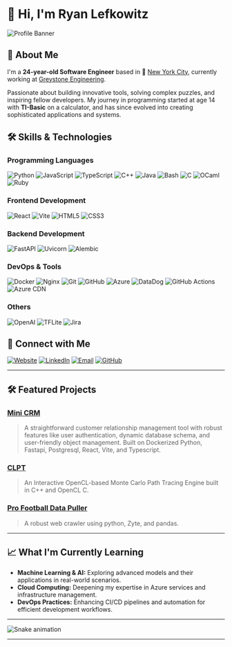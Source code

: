 # 👋 Hi, I'm Ryan Lefkowitz

![Profile Banner](https://your-banner-image-url.com/banner.png) <!-- Replace with your actual banner image URL -->

## 🚀 About Me

I'm a **24-year-old Software Engineer** based in 🗽 [New York City](https://en.wikipedia.org/wiki/New_York_City), currently working at [Greystone Engineering](https://www.greystoneengineering.com/).

Passionate about building innovative tools, solving complex puzzles, and inspiring fellow developers. My journey in programming started at age 14 with **TI-Basic** on a calculator, and has since evolved into creating sophisticated applications and systems.

## 🛠️ Skills & Technologies

### **Programming Languages**

![Python](https://img.shields.io/badge/Python-3776AB?style=flat&logo=python&logoColor=white)
![JavaScript](https://img.shields.io/badge/JavaScript-f1e05a?style=flat&logo=javascript&logoColor=black)
![TypeScript](https://img.shields.io/badge/TypeScript-3178C6?style=flat&logo=typescript&logoColor=white)
![C++](https://img.shields.io/badge/C++-f34b7d?style=flat&logo=cplusplus&logoColor=white)
![Java](https://img.shields.io/badge/Java-b07219?style=flat&logo=java&logoColor=white)
![Bash](https://img.shields.io/badge/Bash-4EAA25?style=flat&logo=gnu-bash&logoColor=white)
![C](https://img.shields.io/badge/C-00599C?style=flat&logo=c&logoColor=white)
![OCaml](https://img.shields.io/badge/OCaml-3be133?style=flat&logo=ocaml&logoColor=white)
![Ruby](https://img.shields.io/badge/Ruby-701516?style=flat&logo=ruby&logoColor=white)

### **Frontend Development**

![React](https://img.shields.io/badge/React-61DAFB?style=flat&logo=react&logoColor=black)
![Vite](https://img.shields.io/badge/Vite-646CFF?style=flat&logo=vite&logoColor=white)
![HTML5](https://img.shields.io/badge/HTML5-e34c26?style=flat&logo=html5&logoColor=white)
![CSS3](https://img.shields.io/badge/CSS3-563d7c?style=flat&logo=css3&logoColor=white)

### **Backend Development**

![FastAPI](https://img.shields.io/badge/FastAPI-009688?style=flat&logo=fastapi&logoColor=white)
![Uvicorn](https://img.shields.io/badge/Uvicorn-00C7B7?style=flat&logo=uvicorn&logoColor=white)
![Alembic](https://img.shields.io/badge/Alembic-000000?style=flat&logo=alembic&logoColor=white)

### **DevOps & Tools**

![Docker](https://img.shields.io/badge/Docker-0db7ed?style=flat&logo=docker&logoColor=white)
![Nginx](https://img.shields.io/badge/Nginx-2696D9?style=flat&logo=nginx&logoColor=white)
![Git](https://img.shields.io/badge/Git-F05032?style=flat&logo=git&logoColor=white)
![GitHub](https://img.shields.io/badge/GitHub-181717?style=flat&logo=github&logoColor=white)
![Azure](https://img.shields.io/badge/Azure-008AD7?style=flat&logo=microsoftazure&logoColor=white)
![DataDog](https://img.shields.io/badge/DataDog-1E88E5?style=flat&logo=datadog&logoColor=white)
![GitHub Actions](https://img.shields.io/badge/GitHub%20CI-2088FF?style=flat&logo=github-actions&logoColor=white)
![Azure CDN](https://img.shields.io/badge/Azure%20CDN-008AD7?style=flat&logo=microsoftazure&logoColor=white)

### **Others**

![OpenAI](https://img.shields.io/badge/OpenAI-10A37F?style=flat&logo=openai&logoColor=white)
![TFLite](https://img.shields.io/badge/TFLite-4F8BFF?style=flat&logo=tensorflowlite&logoColor=white)
![Jira](https://img.shields.io/badge/Jira-2684FF?style=flat&logo=jira&logoColor=white)

## 🔗 Connect with Me

[![Website](https://img.shields.io/badge/Website-000000?style=flat&logo=About.me&logoColor=white)](https://rlefkowitz.github.io/)
[![LinkedIn](https://img.shields.io/badge/LinkedIn-0077B5?style=flat&logo=linkedin&logoColor=white)](https://linkedin.com/in/rlefko)
[![Email](https://img.shields.io/badge/Email-D14836?style=flat&logo=gmail&logoColor=white)](mailto:rlefkowitz1800@gmail.com)
[![GitHub](https://img.shields.io/badge/GitHub-181717?style=flat&logo=github&logoColor=white)](https://github.com/rlefkowitz)

---

## 🛠️ Featured Projects

### [**Mini CRM**](https://github.com/rlefkowitz/mini-crm)
> A straightforward customer relationship management tool with robust features like user authentication, dynamic database schema, and user-friendly object management. Built on Dockerized Python, Fastapi, Postgresql, React, Vite, and Typescript.

### [**CLPT**](https://github.com/rlefkowitz/CLPT)
> An Interactive OpenCL-based Monte Carlo Path Tracing Engine built in C++ and OpenCL C.

### [**Pro Football Data Puller**](https://github.com/rlefkowitz/pf-data-puller)
> A robust web crawler using python, Zyte, and pandas. 

---

## 📈 What I'm Currently Learning

- **Machine Learning & AI:** Exploring advanced models and their applications in real-world scenarios.
- **Cloud Computing:** Deepening my expertise in Azure services and infrastructure management.
- **DevOps Practices:** Enhancing CI/CD pipelines and automation for efficient development workflows.

---

![Snake animation](https://github.com/rlefkowitz/rlefkowitz/blob/output/github-contribution-grid-snake.svg)

<!-- Optional: Add a custom snake animation or any other engaging element -->

---
